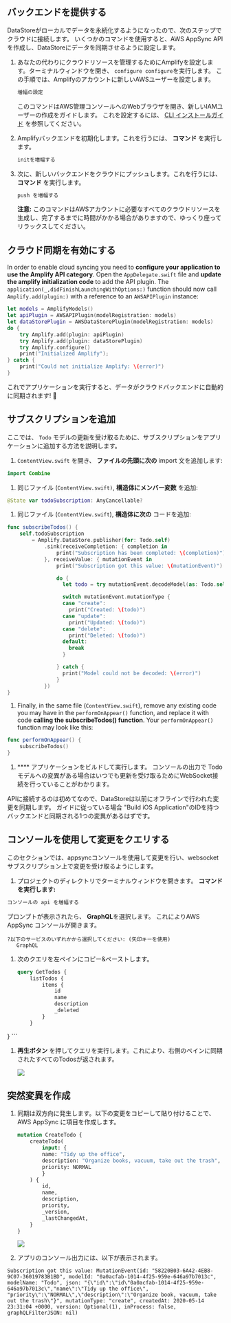 ## バックエンドを提供する

DataStoreがローカルでデータを永続化するようになったので、次のステップでクラウドに接続します。 いくつかのコマンドを使用すると、AWS AppSync APIを作成し、DataStoreにデータを同期させるように設定します。

1. あなたの代わりにクラウドリソースを管理するためにAmplifyを設定します。ターミナルウィンドウを開き、 `configure configure`を実行します。 この手順では、Amplifyのアカウントに新しいAWSユーザーを設定します。

    ```bash
    増幅の設定
    ```

   このコマンドはAWS管理コンソールへのWebブラウザを開き、新しいIAMユーザーの作成をガイドします。 これを設定するには、 [CLI インストールガイド](~/cli/start/install.md) を参照してください。

1. Amplifyバックエンドを初期化します。これを行うには、 **コマンド** を実行します。

    ```bash
    initを増幅する
    ```

1. 次に、新しいバックエンドをクラウドにプッシュします。これを行うには、 **コマンド** を実行します。

    ```bash
    push を増幅する
    ```

    <amplify-callout>

    **注意:** このコマンドはAWSアカウントに必要なすべてのクラウドリソースを生成し、完了するまでに時間がかかる場合がありますので、ゆっくり座ってリラックスしてください。

    </amplify-callout>

## クラウド同期を有効にする

In order to enable cloud syncing you need to **configure your application to use the Amplify API category**. Open the `AppDelegate.swift` file and **update the amplify initialization code** to add the API plugin. The `application(_,didFinishLaunchingWithOptions:)` function should now call `Amplify.add(plugin:)` with a reference to an `AWSAPIPlugin` instance:

```swift
let models = AmplifyModels()
let apiPlugin = AWSAPIPlugin(modelRegistration: models)
let dataStorePlugin = AWSDataStorePlugin(modelRegistration: models)
do {
    try Amplify.add(plugin: apiPlugin)
    try Amplify.add(plugin: dataStorePlugin)
    try Amplify.configure()
    print("Initialized Amplify");
} catch {
    print("Could not initialize Amplify: \(error)")
}
```

これでアプリケーションを実行すると、データがクラウドバックエンドに自動的に同期されます! 🎉

## サブスクリプションを追加

ここでは、 `Todo` モデルの更新を受け取るために、サブスクリプションをアプリケーションに追加する方法を説明します。

1. `ContentView.swift` を開き、 **ファイルの先頭に次の** import 文を追加します:
  ```swift
  import Combine
  ```

1. 同じファイル (`ContentView.swift)`, **構造体にメンバー変数** を追加:
  ```swift
  @State var todoSubscription: AnyCancellable?
  ```

1. 同じファイル (`ContentView.swift`), **構造体に次の** コードを追加:
  ```swift
  func subscribeTodos() {
      self.todoSubscription
          = Amplify.DataStore.publisher(for: Todo.self)
              .sink(receiveCompletion: { completion in
                  print("Subscription has been completed: \(completion)")
              }, receiveValue: { mutationEvent in
                  print("Subscription got this value: \(mutationEvent)")

                  do {
                    let todo = try mutationEvent.decodeModel(as: Todo.self)

                    switch mutationEvent.mutationType {
                    case "create":
                      print("Created: \(todo)")
                    case "update":
                      print("Updated: \(todo)")
                    case "delete":
                      print("Deleted: \(todo)")
                    default:
                      break
                    }

                  } catch {
                    print("Model could not be decoded: \(error)")
                  }
              })
  }
  ```

1. Finally, in the same file (`ContentView.swift`), remove any existing code you may have in the `performOnAppear()` function, and replace it with code **calling the subscribeTodos() function**. Your `performOnAppear()` function may look like this:
  ```swift
  func performOnAppear() {
      subscribeTodos()
}
  ```

1. **** アプリケーションをビルドして実行します。 コンソールの出力で Todoモデルへの変異がある場合はいつでも更新を受け取るためにWebSocket接続を行っていることがわかります。

APIに接続するのは初めてなので、DataStoreは以前にオフラインで行われた変更を同期します。 ガイドに従っている場合 "Build iOS Application"のIDを持つバックエンドと同期される1つの変異があるはずです。

## コンソールを使用して変更をクエリする

このセクションでは、appsyncコンソールを使用して変更を行い、websocketサブスクリプション上で変更を受け取るようにします。

1. プロジェクトのディレクトリでターミナルウィンドウを開きます。 **コマンドを実行します:**
  ```bash
  コンソールの api を増幅する
  ```

  プロンプトが表示されたら、 **GraphQL**を選択します。 これによりAWS AppSync コンソールが開きます。
   ```Console
   ?以下のサービスのいずれかから選択してください: (矢印キーを使用)
      GraphQL 
   ```

1. 次のクエリを左ペインにコピー&ペーストします。

    ```graphql
    query GetTodos {
        listTodos {
            items {
                id
                name
                description
                _deleted
            }
        }
}
    ```

1. **再生ボタン** を押してクエリを実行します。これにより、右側のペインに同期されたすべてのTodosが返されます。

    ![](~/images/lib/getting-started/ios/set-up-ios-appsync-query.png)

## 突然変異を作成

1. 同期は双方向に発生します。以下の変更をコピーして貼り付けることで、AWS AppSync に項目を作成します。

    ```graphql
    mutation CreateTodo {
        createTodo(
            input: {
            name: "Tidy up the office",
            description: "Organize books, vacuum, take out the trash",
            priority: NORMAL
            }
        ) {
            id,
            name,
            description,
            priority,
            _version,
            _lastChangedAt,
        }
    }
    ```

    ![](~/images/lib/getting-started/ios/set-up-ios-appsync-create.png)

1. アプリのコンソール出力には、以下が表示されます。

  ```console
  Subscription got this value: MutationEvent(id: "58220B03-6A42-4EB8-9C07-36019783B1BD", modelId: "0a0acfab-1014-4f25-959e-646a97b7013c", modelName: "Todo", json: "{\"id\":\"id\"0a0acfab-1014-4f25-959e-646a97b7013c\","name\":\"Tidy up the office\", "priority\":\"NORMAL\",\"description\":\"Organize book, vacuum, take out the trash\"}", mutationType: "create", createdAt: 2020-05-14 23:31:04 +0000, version: Optional(1), inProcess: false, graphQLFilterJSON: nil)
  ```

